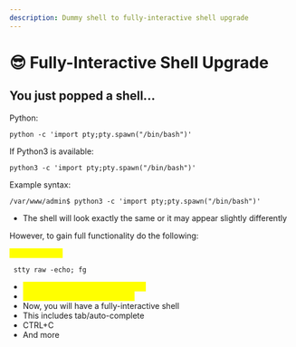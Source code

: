 ```yaml
---
description: Dummy shell to fully-interactive shell upgrade
---
```


# 😎 Fully-Interactive Shell Upgrade

## You just popped a shell...

Python:

```
python -c 'import pty;pty.spawn("/bin/bash")'
```

If Python3 is available:

```
python3 -c 'import pty;pty.spawn("/bin/bash")'
```

Example syntax:

```
/var/www/admin$ python3 -c 'import pty;pty.spawn("/bin/bash")'
```

* The shell will look exactly the same or it may appear slightly differently

However, to gain full functionality do the following:

<mark style="color:yellow;">Press CTRL+Z</mark>

```
 stty raw -echo; fg
```

* <mark style="color:yellow;">Press enter a few times after this</mark>
* <mark style="color:yellow;">export TERM=xterm-256color</mark>
* Now, you will have a fully-interactive shell
* This includes tab/auto-complete
* CTRL+C
* And more
